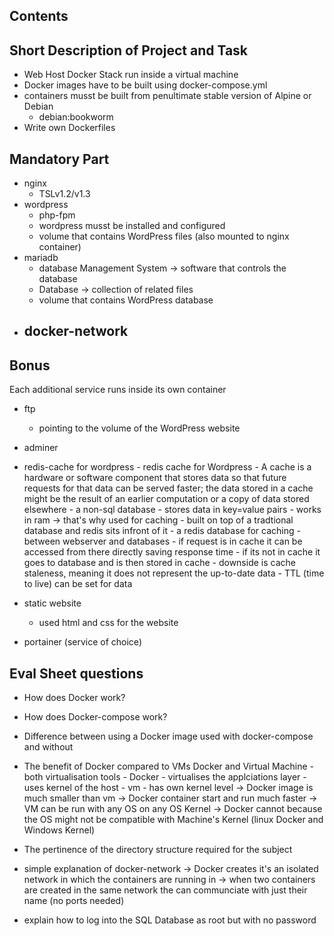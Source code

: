 ## Contents

## Short Description of Project and Task

- Web Host Docker Stack run inside a virtual machine
- Docker images have to be built using docker-compose.yml
- containers musst be built from penultimate stable version of Alpine or Debian
	- debian:bookworm
- Write own Dockerfiles


## Mandatory Part
- nginx
	- TSLv1.2/v1.3
- wordpress
	- php-fpm
	- wordpress musst be installed and configured
	- volume that contains WordPress files (also mounted to nginx container)
- mariadb
	- database Management System
		-> software that controls the database
	- Database
		-> collection of related files
	- volume that contains WordPress database
- docker-network
	- 

## Bonus
Each additional service runs inside its own container
- ftp
	- pointing to the volume of the WordPress website
- adminer
- redis-cache for wordpress
			- redis cache for Wordpress
			- A cache is a hardware or software component that stores data so that future requests for that data can be served faster; the data stored in a cache might be the result of an earlier computation or a copy of data stored elsewhere
			- a non-sql database
			- stores data in key=value pairs
			- works in ram -> that's why used for caching
			- built on top of a tradtional database and redis sits infront of it
			- a redis database for caching
				- between webserver and databases
				- if request is in cache it can be accessed from there directly saving response time
				- if its not in cache it goes to database and is then stored in cache
			- downside is cache staleness, meaning it does not represent the up-to-date data
				- TTL (time to live) can be set for data

- static website
	- used html and css for the website
- portainer (service of choice)

## Eval Sheet questions
- How does Docker work?

- How does Docker-compose work?

- Difference between using a Docker image used with docker-compose and without

- The benefit of Docker compared to VMs
	Docker and Virtual Machine
		- both virtualisation tools
		- Docker
			- virtualises the applciations layer
			- uses kernel of the host
		- vm
			- has own kernel level
	-> Docker image is much smaller than vm
	-> Docker container start and run much faster
	-> VM can be run with any OS on any OS Kernel
		-> Docker cannot because the OS might not be compatible with Machine's Kernel (linux Docker and Windows Kernel)

- The pertinence of the directory structure required for the subject

- simple explanation of docker-network
	-> Docker creates it's an isolated network in which the containers are running in
	-> when two containers are created in the same network the can communciate with just their name (no ports needed)

- explain how to log into the SQL Database as root but with no password

